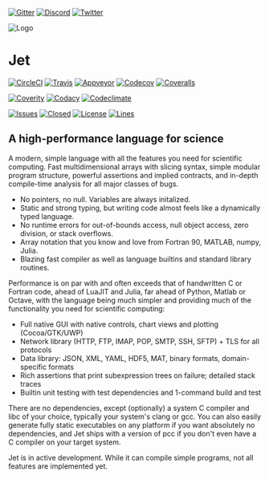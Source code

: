 

[![Gitter](https://img.shields.io/gitter/room/jetpilots/jet?logo=gitter&style=flat)]()
[![Discord](https://img.shields.io/discord/808407017710026774?label=Discord&logo=discord&style=flat)]()
[![Twitter](https://img.shields.io/twitter/follow/JetpilotsDev?label=JetPilots&logo=twitter&style=flat)]()

![Logo](https://avatars.githubusercontent.com/u/71646691?s=200&v=4)

# Jet



[![CircleCI](https://img.shields.io/circleci/build/gh/jetpilots/jet?logo=circleci&label=&style=flat)]()
[![Travis](https://img.shields.io/travis/com/github/jetpilots/jet?logo=travis&label=&style=flat)]()
[![Appveyor](https://img.shields.io/appveyor/build/sushpa/jet?logo=appveyor&label=&style=flat)]()
[![Codecov](https://img.shields.io/codecov/c/gh/jetpilots/jet?logo=codecov&label=&style=flat)]()
[![Coveralls](https://img.shields.io/coveralls/github/jetpilots/jet?logo=coveralls&label=&style=flat)]()

[![Coverity](https://img.shields.io/coverity/scan/22583?logo=coverity&label=coverity&style=flat)]()
[![Codacy](https://img.shields.io/codacy/grade/91cc254e45394a278c96de0f02151661?label=quality&style=flat)]()
[![Codeclimate](https://img.shields.io/codeclimate/maintainability/jetpilots/jet?style=flat)]()




[![Issues](https://img.shields.io/github/issues-raw/jetpilots/jet?&style=flat)]()
[![Closed](https://img.shields.io/github/issues-closed-raw/jetpilots/jet?style=flat)]()
[![License](https://img.shields.io/github/license/jetpilots/jet?&style=flat)]()
[![Lines](https://img.shields.io/tokei/lines/github/jetpilots/jet?style=flat)]()
## A high-performance language for science



A modern, simple language with all the features you need for scientific computing. Fast multidimensional arrays with slicing syntax, simple modular program structure, powerful assertions and implied contracts, and in-depth compile-time analysis for all major classes of bugs.

- No pointers, no null. Variables are always initalized.
- Static and strong typing, but writing code almost feels like a dynamically typed language.
- No runtime errors for out-of-bounds access, null object access, zero division, or stack overflows.
- Array notation that you know and love from Fortran 90, MATLAB, numpy, Julia.
- Blazing fast compiler as well as language builtins and standard library routines.

Performance is on par with and often exceeds that of handwritten C or Fortran code, ahead of LuaJIT and Julia, far ahead of Python, Matlab or Octave, with the language being much simpler and providing much of the functionality you need for scientific computing:
- Full native GUI with native controls, chart views and plotting (Cocoa/GTK/UWP)
- Network library (HTTP, FTP, IMAP, POP, SMTP, SSH, SFTP) + TLS for all protocols
- Data library: JSON, XML, YAML, HDF5, MAT, binary formats, domain-specific formats
- Rich assertions that print subexpression trees on failure; detailed stack traces
- Builtin unit testing with test dependencies and 1-command build and test

There are no dependencies, except (optionally) a system C compiler and libc of your choice, typically your system's clang or gcc. You can also easily generate fully static executables on any platform if you want absolutely no dependencies, and Jet ships with a version of pcc if you don't even have a C compiler on your target system.

Jet is in active development. While it can compile simple programs, not all features are implemented yet.
